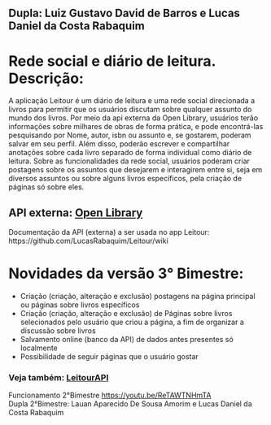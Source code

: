 ## Dupla: Luiz Gustavo David de Barros e Lucas Daniel da Costa Rabaquim
<h1> Rede social e diário de leitura. Descrição:</h1>
 A aplicação Leitour é um diário de leitura e uma rede social direcionada a livros para permitir que os usuários discutam sobre qualquer assunto do mundo dos livros. Por meio da api externa da Open Library, usuários terão informações sobre milhares de obras de forma prática, e pode encontrá-las pesquisando por Nome, autor, isbn ou assunto e, se gostarem, poderam salvar em seu perfil. Além disso, poderão escrever e compartilhar anotações sobre cada livro separado de forma individual como diário de leitura.
 Sobre as funcionalidades da rede social, usuários poderam criar postagens sobre os assuntos que desejarem e interagirem entre si, seja em diversos assuntos ou sobre alguns livros específicos, pela criação de páginas só sobre eles.

<h2>API externa: <a href="https://openlibrary.org/dev/docs/restful_api">Open Library</a></h2>
Documentação da API (externa) a ser usada no app Leitour: https://github.com/LucasRabaquim/Leitour/wiki

<h1>Novidades da versão 3° Bimestre:</h1>
<ul>
 <li>Criação (criação, alteração e exclusão) postagens na página principal ou páginas sobre livros específicos</li>
 <li>Criação (criação, alteração e exclusão) de Páginas sobre livros selecionados pelo usuário que criou a página, a fim de organizar a discussão sobre livros</li>
 <li>Salvamento online (banco da API) de dados antes presentes só localmente</li>
 <li>Possibilidade de seguir páginas que o usuário gostar</li>
</ul>

<h3>Veja também: <a href="https://github.com/LucasRabaquim/LeitourApi">LeitourAPI</a></h3>

Funcionamento 2°Bimestre https://youtu.be/ReTAWTNHmTA<br>
Dupla 2°Bimestre: Lauan Aparecido De Sousa Amorim e Lucas Daniel da Costa Rabaquim

